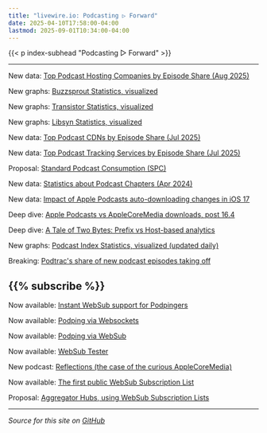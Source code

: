 ```yaml
---
title: "livewire.io: Podcasting ▷ Forward"
date: 2025-04-10T17:58:00-04:00
lastmod: 2025-09-01T10:34:00-04:00
---
```


{{< p index-subhead "Podcasting ▷ Forward" >}}

---

New data: [Top Podcast Hosting Companies by Episode Share (Aug 2025)](/podcast-hosts-by-episode-share)

New graphs: [Buzzsprout Statistics, visualized](/buzzsprout-stats-visualized)

New graphs: [Transistor Statistics, visualized](/transistor-stats-visualized)

New graphs: [Libsyn Statistics, visualized](/libsyn-stats-visualized)

New data: [Top Podcast CDNs by Episode Share (Jul 2025)](/podcast-cdns-by-episode-share)

New data: [Top Podcast Tracking Services by Episode Share (Jul 2025)](/podcast-trackers-by-episode-share)


Proposal: [Standard Podcast Consumption (SPC)](/spc)

New data: [Statistics about Podcast Chapters (Apr 2024)](/podcast-chapters-stats)

New data: [Impact of Apple Podcasts auto-downloading changes in iOS 17](/tracking-apple-podcasts-ios17-changes)

Deep dive: [Apple Podcasts vs AppleCoreMedia downloads, post 16.4](/apple-podcasts-vs-applecoremedia)

Deep dive: [A Tale of Two Bytes: Prefix vs Host-based analytics](/a-tale-of-two-bytes-prefix-vs-host-based-analytics)

New graphs: [Podcast Index Statistics, visualized (updated daily)](/podcast-index-stats-visualized)

Breaking: [Podtrac's share of new podcast episodes taking off](/podtrac-share-of-new-episodes-taking-off)

{{% subscribe %}}
---

Now available: [Instant WebSub support for Podpingers](/instant-websub-for-podpingers)

Now available: [Podping via Websockets](/podping-via-websockets)

Now available: [Podping via WebSub](/podping-via-websub)

Now available: [WebSub Tester](/websub-tester)

New podcast: [Reflections (the case of the curious AppleCoreMedia)](/new-podcast-reflections)

Now available: [The first public WebSub Subscription List](/first-public-subscription-list)

Proposal: [Aggregator Hubs, using WebSub Subscription Lists](/aggregator-hubs)

---

*Source for this site on [GitHub](https://github.com/skymethod/livewire-web)*
